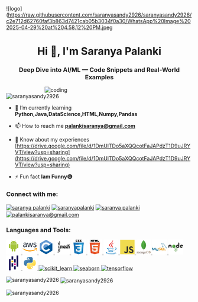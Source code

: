 ![logo](https://raw.githubusercontent.com/saranyasandy2926/saranyasandy2926/c2e712d62760faf3b863d7421cab05b3034f0a30/WhatsApp%20Image%202025-04-29%20at%204.58.12%20PM.jpeg
<h1 align="center">Hi 👋, I'm Saranya Palanki</h1>
<h3 align="center">Deep Dive into AI/ML — Code Snippets and Real-World Examples</h3>
   
<img align="right" alt="coding" width="400" src="https://i.pinimg.com/originals/e7/26/c7/e726c74ac081eed50feee1433d12c998.gif">



<p align="left"> <img src="https://komarev.com/ghpvc/?username=saranyasandy2926&label=Profile%20views&color=0e75b6&style=flat" alt="saranyasandy2926" /> </p>

- 🌱 I’m currently learning **Python,Java,DataScience,HTML,Numpy,Pandas**

- 📫 How to reach me **palankisaranya@gmail.com**

- 📄 Know about my experiences [https://drive.google.com/file/d/1DmUlTDo5aXQQcotFaJAPdzT1D9uJRYVT/view?usp=sharing](https://drive.google.com/file/d/1DmUlTDo5aXQQcotFaJAPdzT1D9uJRYVT/view?usp=sharing)

- ⚡ Fun fact **Iam Funny😅**

<h3 align="left">Connect with me:</h3>
<p align="left">
<a href="https://linkedin.com/in/saranya palanki" target="blank"><img align="center" src="https://raw.githubusercontent.com/rahuldkjain/github-profile-readme-generator/master/src/images/icons/Social/linked-in-alt.svg" alt="saranya palanki" height="30" width="40" /></a>
<a href="https://instagram.com/saranyapalanki" target="blank"><img align="center" src="https://raw.githubusercontent.com/rahuldkjain/github-profile-readme-generator/master/src/images/icons/Social/instagram.svg" alt="saranyapalanki" height="30" width="40" /></a>
<a href="https://www.youtube.com/c/saranya palanki" target="blank"><img align="center" src="https://raw.githubusercontent.com/rahuldkjain/github-profile-readme-generator/master/src/images/icons/Social/youtube.svg" alt="saranya palanki" height="30" width="40" /></a>
<a href="https://www.leetcode.com/palankisaranya@gmail.com" target="blank"><img align="center" src="https://raw.githubusercontent.com/rahuldkjain/github-profile-readme-generator/master/src/images/icons/Social/leet-code.svg" alt="palankisaranya@gmail.com" height="30" width="40" /></a>
</p>

<h3 align="left">Languages and Tools:</h3>
<p align="left"> <a href="https://developer.android.com" target="_blank" rel="noreferrer"> <img src="https://raw.githubusercontent.com/devicons/devicon/master/icons/android/android-original-wordmark.svg" alt="android" width="40" height="40"/> </a> <a href="https://aws.amazon.com" target="_blank" rel="noreferrer"> <img src="https://raw.githubusercontent.com/devicons/devicon/master/icons/amazonwebservices/amazonwebservices-original-wordmark.svg" alt="aws" width="40" height="40"/> </a> <a href="https://www.cprogramming.com/" target="_blank" rel="noreferrer"> <img src="https://raw.githubusercontent.com/devicons/devicon/master/icons/c/c-original.svg" alt="c" width="40" height="40"/> </a> <a href="https://canvasjs.com" target="_blank" rel="noreferrer"> <img src="https://raw.githubusercontent.com/Hardik0307/Hardik0307/master/assets/canvasjs-charts.svg" alt="canvasjs" width="40" height="40"/> </a> <a href="https://www.w3schools.com/css/" target="_blank" rel="noreferrer"> <img src="https://raw.githubusercontent.com/devicons/devicon/master/icons/css3/css3-original-wordmark.svg" alt="css3" width="40" height="40"/> </a> <a href="https://www.w3.org/html/" target="_blank" rel="noreferrer"> <img src="https://raw.githubusercontent.com/devicons/devicon/master/icons/html5/html5-original-wordmark.svg" alt="html5" width="40" height="40"/> </a> <a href="https://www.java.com" target="_blank" rel="noreferrer"> <img src="https://raw.githubusercontent.com/devicons/devicon/master/icons/java/java-original.svg" alt="java" width="40" height="40"/> </a> <a href="https://developer.mozilla.org/en-US/docs/Web/JavaScript" target="_blank" rel="noreferrer"> <img src="https://raw.githubusercontent.com/devicons/devicon/master/icons/javascript/javascript-original.svg" alt="javascript" width="40" height="40"/> </a> <a href="https://www.mongodb.com/" target="_blank" rel="noreferrer"> <img src="https://raw.githubusercontent.com/devicons/devicon/master/icons/mongodb/mongodb-original-wordmark.svg" alt="mongodb" width="40" height="40"/> </a> <a href="https://www.mysql.com/" target="_blank" rel="noreferrer"> <img src="https://raw.githubusercontent.com/devicons/devicon/master/icons/mysql/mysql-original-wordmark.svg" alt="mysql" width="40" height="40"/> </a> <a href="https://nodejs.org" target="_blank" rel="noreferrer"> <img src="https://raw.githubusercontent.com/devicons/devicon/master/icons/nodejs/nodejs-original-wordmark.svg" alt="nodejs" width="40" height="40"/> </a> <a href="https://pandas.pydata.org/" target="_blank" rel="noreferrer"> <img src="https://raw.githubusercontent.com/devicons/devicon/2ae2a900d2f041da66e950e4d48052658d850630/icons/pandas/pandas-original.svg" alt="pandas" width="40" height="40"/> </a> <a href="https://www.python.org" target="_blank" rel="noreferrer"> <img src="https://raw.githubusercontent.com/devicons/devicon/master/icons/python/python-original.svg" alt="python" width="40" height="40"/> </a> <a href="https://scikit-learn.org/" target="_blank" rel="noreferrer"> <img src="https://upload.wikimedia.org/wikipedia/commons/0/05/Scikit_learn_logo_small.svg" alt="scikit_learn" width="40" height="40"/> </a> <a href="https://seaborn.pydata.org/" target="_blank" rel="noreferrer"> <img src="https://seaborn.pydata.org/_images/logo-mark-lightbg.svg" alt="seaborn" width="40" height="40"/> </a> <a href="https://www.tensorflow.org" target="_blank" rel="noreferrer"> <img src="https://www.vectorlogo.zone/logos/tensorflow/tensorflow-icon.svg" alt="tensorflow" width="40" height="40"/> </a> </p>

<p><img align="left" src="https://github-readme-stats.vercel.app/api/top-langs?username=saranyasandy2926&show_icons=true&locale=en&layout=compact" alt="saranyasandy2926" /></p>

<p>&nbsp;<img align="center" src="https://github-readme-stats.vercel.app/api?username=saranyasandy2926&show_icons=true&locale=en" alt="saranyasandy2926" /></p>

<p><img align="center" src="https://github-readme-streak-stats.herokuapp.com/?user=saranyasandy2926&" alt="saranyasandy2926" /></p>
